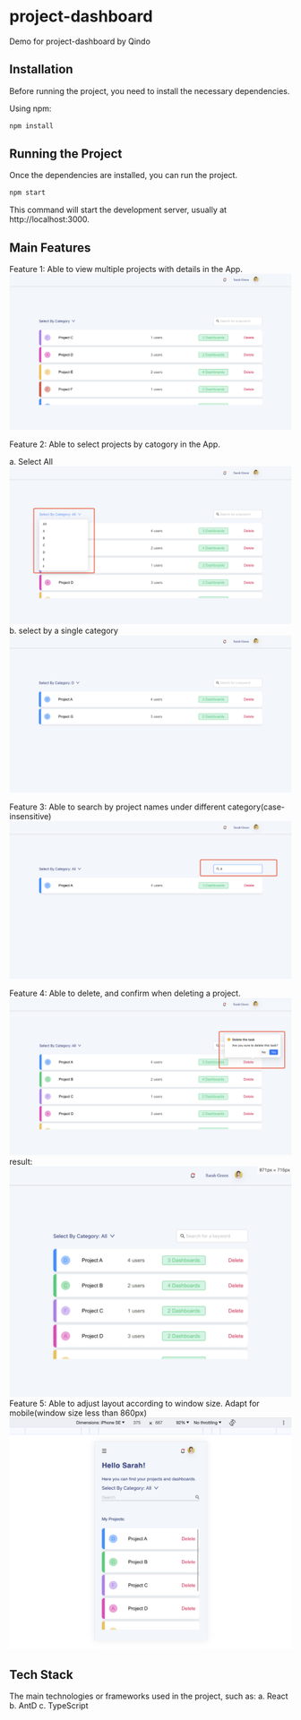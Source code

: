 # project-dashboard
Demo for project-dashboard by Qindo

## Installation

Before running the project, you need to install the necessary dependencies.

Using npm:

```bash
npm install
```

## Running the Project
Once the dependencies are installed, you can run the project. 
```bash
npm start
```
This command will start the development server, usually at http://localhost:3000.

## Main Features
 Feature 1:
 Able to view multiple projects with details in the App.
 ![projects list](public/images/demofeature1.png)

 Feature 2:
 Able to select projects by catogory in the App.

 a. Select All
 ![projects select](public/images/demofeature2.png)
 b. select by a single category
 ![projects select single](public/images/demofeature2-by-singular.png)

Feature 3:
 Able to search by project names under different category(case-insensitive)
  ![projects search](public/images/demofeature3.png)

Feature 4:
 Able to delete, and confirm when deleting a project.
  ![projects delete](public/images/demofeature4.png)
  result:
  ![projects delete result](public/images/demofeature4-result.png)
Feature 5:
Able to adjust layout according to window size. Adapt for mobile(window size less than 860px)
![projects mobile](public/images/demofeature5.png)

  ## Tech Stack
  The main technologies or frameworks used in the project, such as:
  a. React
  b. AntD
  c. TypeScript
